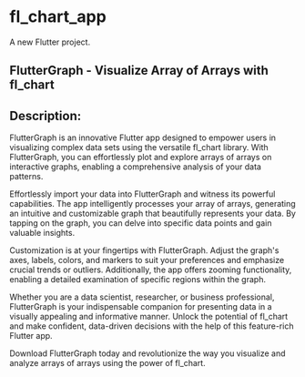 # fl_chart_app

A new Flutter project.

## FlutterGraph - Visualize Array of Arrays with fl_chart

## Description:
FlutterGraph is an innovative Flutter app designed to empower users in visualizing complex data sets using the versatile fl_chart library. With FlutterGraph, you can effortlessly plot and explore arrays of arrays on interactive graphs, enabling a comprehensive analysis of your data patterns.

Effortlessly import your data into FlutterGraph and witness its powerful capabilities. The app intelligently processes your array of arrays, generating an intuitive and customizable graph that beautifully represents your data. By tapping on the graph, you can delve into specific data points and gain valuable insights.

Customization is at your fingertips with FlutterGraph. Adjust the graph's axes, labels, colors, and markers to suit your preferences and emphasize crucial trends or outliers. Additionally, the app offers zooming functionality, enabling a detailed examination of specific regions within the graph.

Whether you are a data scientist, researcher, or business professional, FlutterGraph is your indispensable companion for presenting data in a visually appealing and informative manner. Unlock the potential of fl_chart and make confident, data-driven decisions with the help of this feature-rich Flutter app.

Download FlutterGraph today and revolutionize the way you visualize and analyze arrays of arrays using the power of fl_chart.
